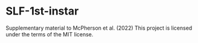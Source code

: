 # SLF-1st-instar
Supplementary material to McPherson et al. (2022)
This project is licensed under the terms of the MIT license.
